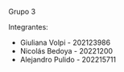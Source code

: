 Grupo 3

Integrantes:

- Giuliana Volpi - 202123986
- Nicolás Bedoya - 20221200
- Alejandro Pulido - 202215711
